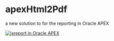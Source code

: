 # apexHtml2Pdf

a new solution to for the reporting in Oracle APEX

[![jsreport in Oracle APEX ](http://img.youtube.com/vi/uYkCV06fhwo/0.jpg)](http://www.youtube.com/watch?v=uYkCV06fhwo)
